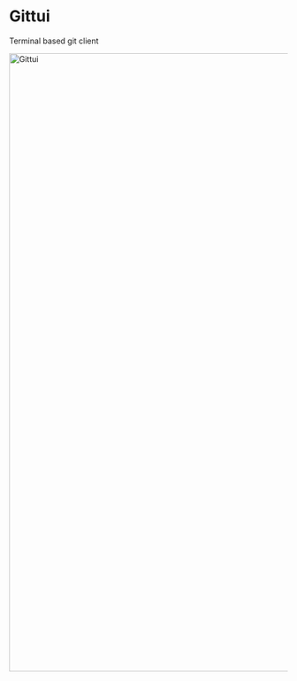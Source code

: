 # Gittui

Terminal based git client

<img width="2323" height="1117" alt="Gittui" src="https://github.com/user-attachments/assets/f3efe322-ed14-4442-8e01-81aed703cf96" />
